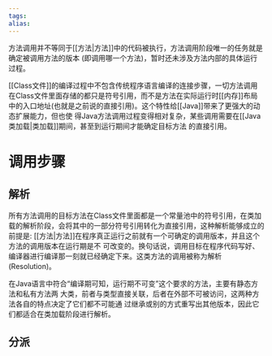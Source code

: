 ```yaml
---
tags: 
alias:
---
```


方法调用并不等同于[[方法|方法]]中的代码被执行，方法调用阶段唯一的任务就是确定被调用方法的版本 (即调用哪一个方法)，暂时还未涉及方法内部的具体运行过程。

[[Class文件]]的编译过程中不包含传统程序语言编译的连接步骤，一切方法调用在Class文件里面存储的都只是符号引用，而不是方法在实际运行时[[内存]]布局 中的入口地址(也就是之前说的直接引用)。这个特性给[[Java]]带来了更强大的动态扩展能力，但也使 得Java方法调用过程变得相对复杂，某些调用需要在[[Java 类加载|类加载]]期间，甚至到运行期间才能确定目标方法 的直接引用。

# 调用步骤

## 解析

所有方法调用的目标方法在Class文件里面都是一个常量池中的符号引用，在类加载的解析阶段，会将其中的一部分符号引用转化为直接引用，这种解析能够成立的前提是: [[方法|方法]]在程序真正运行之前就有一个可确定的调用版本，并且这个方法的调用版本在运行期是不 可改变的。换句话说，调用目标在程序代码写好、编译器进行编译那一刻就已经确定下来。这类方法的调用被称为解析(Resolution)。

在Java语言中符合“编译期可知，运行期不可变”这个要求的方法，主要有静态方法和私有方法两 大类，前者与类型直接关联，后者在外部不可被访问，这两种方法各自的特点决定了它们都不可能通 过继承或别的方式重写出其他版本，因此它们都适合在类加载阶段进行解析。

## 分派

